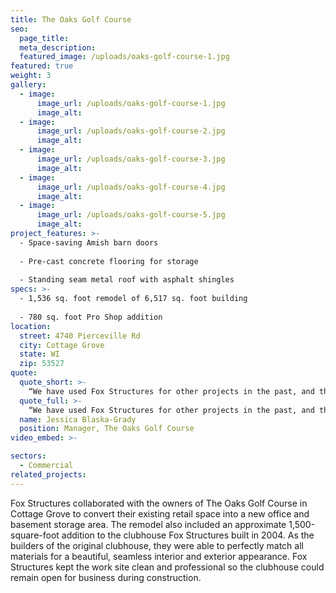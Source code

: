 ```yaml
---
title: The Oaks Golf Course
seo:
  page_title:
  meta_description:
  featured_image: /uploads/oaks-golf-course-1.jpg
featured: true
weight: 3
gallery: 
  - image: 
      image_url: /uploads/oaks-golf-course-1.jpg
      image_alt:
  - image: 
      image_url: /uploads/oaks-golf-course-2.jpg
      image_alt:
  - image: 
      image_url: /uploads/oaks-golf-course-3.jpg
      image_alt:
  - image: 
      image_url: /uploads/oaks-golf-course-4.jpg
      image_alt:
  - image: 
      image_url: /uploads/oaks-golf-course-5.jpg
      image_alt:
project_features: >-
  - Space-saving Amish barn doors
  
  - Pre-cast concrete flooring for storage
  
  - Standing seam metal roof with asphalt shingles
specs: >-
  - 1,536 sq. foot remodel of 6,517 sq. foot building
  
  - 780 sq. foot Pro Shop addition
location:
  street: 4740 Pierceville Rd
  city: Cottage Grove
  state: WI
  zip: 53527
quote:
  quote_short: >-
    “We have used Fox Structures for other projects in the past, and they have always produced quality work. They were the original builders of our clubhouse, and have always stood behind their work, so it seemed like a no-brainer to bring them on for our addition.“
  quote_full: >-
    “We have used Fox Structures for other projects in the past, and they have always produced quality work. They were the original builders of our clubhouse, and have always stood behind their work, so it seemed like a no-brainer to bring them on for our addition. Everyone at Fox Structures was always available and quick to answer questions and handle changes or issues with the job. They are so easy to work with—we have already called them for another small project. I would absolutely recommend them to others.”
  name: Jessica Blaska-Grady
  position: Manager, The Oaks Golf Course
video_embed: >-

sectors:
  - Commercial
related_projects: 
---
```


Fox Structures collaborated with the owners of The Oaks Golf Course in Cottage Grove to convert their existing retail space into a new office and basement storage area. The remodel also included an approximate 1,500-square-foot addition to the clubhouse Fox Structures built in 2004. As the builders of the original clubhouse, they were able to perfectly match all materials for a beautiful, seamless interior and exterior appearance. Fox Structures kept the work site clean and professional so the clubhouse could remain open for business during construction.
